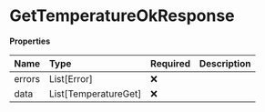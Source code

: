 # GetTemperatureOkResponse

**Properties**

| Name   | Type                 | Required | Description |
| :----- | :------------------- | :------- | :---------- |
| errors | List[Error]          | ❌       |             |
| data   | List[TemperatureGet] | ❌       |             |

<!-- This file was generated by liblab | https://liblab.com/ -->
